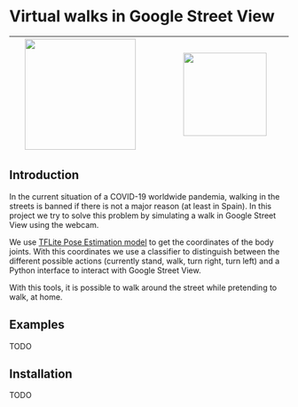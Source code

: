 # Virtual walks in Google Street View

<img src="https://upload.wikimedia.org/wikipedia/commons/thumb/1/11/TensorFlowLogo.svg/1200px-TensorFlowLogo.svg.png" data-canonical-src="https://upload.wikimedia.org/wikipedia/commons/thumb/1/11/TensorFlowLogo.svg/1200px-TensorFlowLogo.svg.png" height="200" hspace="20" />  |  <img src="https://upload.wikimedia.org/wikipedia/commons/thumb/e/e0/Google_Street_View_icon.svg/1200px-Google_Street_View_icon.svg.png" data-canonical-src="https://upload.wikimedia.org/wikipedia/commons/thumb/e/e0/Google_Street_View_icon.svg/1200px-Google_Street_View_icon.svg.png" height="150" hspace="50" />
:-------------------------:|:-------------------------:

## Introduction

In the current situation of a COVID-19 worldwide pandemia, walking in the streets is banned if there is not a major reason (at least in Spain). In this project we try to solve this problem by simulating a walk in Google Street View using the webcam.

We use [TFLite Pose Estimation model](https://www.tensorflow.org/lite/models/pose_estimation/overview) to get the coordinates of the body joints. With this coordinates we use a classifier to distinguish between the different possible actions (currently stand, walk, turn right, turn left) and a Python interface to interact with Google Street View.

With this tools, it is possible to walk around the street while pretending to walk, at home.

## Examples
TODO

## Installation
TODO

